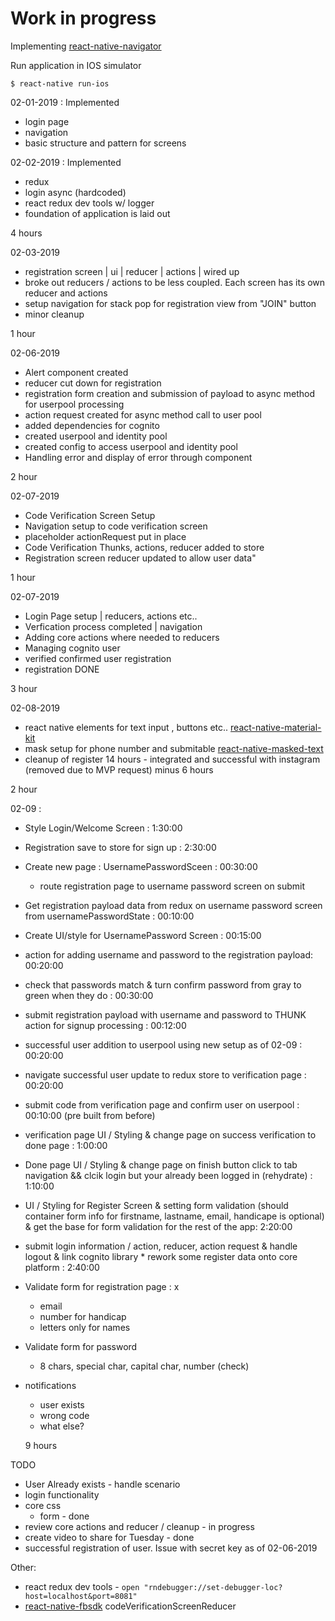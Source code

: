 # Work in progress
Implementing [react-native-navigator](https://wix.github.io/react-native-navigation/#/)


Run application in IOS simulator
```
$ react-native run-ios
```

02-01-2019 : Implemented
- login page
- navigation
- basic structure and pattern for screens

02-02-2019 : Implemented
- redux
- login async (hardcoded)
- react redux dev tools w/ logger
- foundation of application is laid out

4 hours

02-03-2019
- registration screen | ui | reducer | actions | wired up
- broke out reducers / actions to be less coupled. Each screen has its own reducer and actions
- setup navigation for stack pop for registration view from "JOIN" button
- minor cleanup

1 hour

02-06-2019
- Alert component created
- reducer cut down for registration
- registration form creation and submission of payload to async method for userpool processing
- action request created for async method call to user pool 
- added dependencies for cognito
- created userpool and identity pool
- created config to access userpool and identity pool
- Handling error and display of error through component

2 hour

02-07-2019 
- Code Verification Screen Setup
- Navigation setup to code verification screen
- placeholder actionRequest put in place
- Code Verification Thunks, actions, reducer added to store
- Registration screen reducer updated to allow user data"

1 hour

02-07-2019
- Login Page setup | reducers, actions etc..
- Verfication process completed | navigation
- Adding core actions where needed to reducers
- Managing cognito user
- verified confirmed user registration 
- registration DONE

3 hour

02-08-2019
- react native elements for text input , buttons etc.. [react-native-material-kit](https://github.com/xinthink/react-native-material-kit)
- mask setup for phone number and submitable  [react-native-masked-text](https://www.npmjs.com/package/react-native-masked-text)
- cleanup of register
14 hours - integrated and successful with instagram (removed due to MVP request)
minus 6 hours

2 hour

02-09 : 
- Style Login/Welcome Screen : 1:30:00
- Registration save to store for sign up : 2:30:00
- Create new page : UsernamePasswordSceen : 00:30:00
  - route registration page to username password screen on submit
- Get registration payload data from redux on username password screen from usernamePasswordState : 00:10:00
- Create UI/style for UsernamePassword Screen : 00:15:00
- action for adding username and password to the registration payload: 00:20:00
- check that passwords match & turn confirm password from gray to green when they do : 00:30:00
- submit registration payload with username and password to THUNK action for signup processing : 00:12:00
- successful user addition to userpool using new setup as of 02-09 : 00:20:00
- navigate successful user update to redux store to verification page : 00:20:00
- submit code from verification page and confirm user on userpool : 00:10:00 (pre built from before)
- verification page UI / Styling & change page on success verification to done page : 1:00:00
- Done page UI / Styling & change page on finish button click to tab navigation && clcik login but your already been logged in (rehydrate) : 1:10:00
- UI / Styling for Register Screen & setting form validation (should container form info for firstname, lastname, email, handicape is optional) & get the base for form validation for the rest of the app: 2:20:00
- submit login information / action, reducer, action request & handle logout & link cognito library * rework some register data onto core platform : 2:40:00

- Validate form for registration page : x
  - email 
  - number for handicap
  - letters only for names
- Validate form for password
  - 8 chars, special char, capital char, number (check)
- notifications
  - user exists
  - wrong code
  - what else?
  
  9 hours




TODO
- User Already exists - handle scenario
- login functionality
- core css 
  - form - done
- review core actions and reducer / cleanup - in progress
- create video to share for Tuesday - done
- successful registration of user. Issue with secret key as of 02-06-2019

Other: 
- react redux dev tools - `open "rndebugger://set-debugger-loc?host=localhost&port=8081"`
- [react-native-fbsdk](https://github.com/facebook/react-native-fbsdk)
codeVerificationScreenReducer
